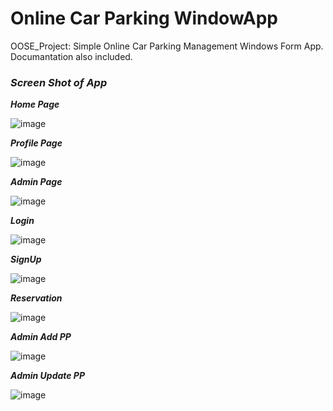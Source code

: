 # Online Car Parking WindowApp
OOSE_Project: Simple Online Car Parking Management Windows Form App. Documantation also included.

### _**Screen Shot of App**_

**_Home Page_**

![image](https://user-images.githubusercontent.com/59388716/167547364-3e09e240-d4f8-4ce1-8315-b89f9b639f71.png)

**_Profile Page_**

![image](https://user-images.githubusercontent.com/59388716/167547403-9420c1f7-0e37-43cd-a312-4548dd1f0863.png)

**_Admin Page_**

![image](https://user-images.githubusercontent.com/59388716/167547429-4e9fb70f-01b2-4224-9015-5fd3ab8b1723.png)

**_Login_**

![image](https://user-images.githubusercontent.com/59388716/167562212-41fefd4d-808d-4b99-9030-09aa50261f3b.png)

**_SignUp_**

![image](https://user-images.githubusercontent.com/59388716/167562278-c28cb443-05ca-4171-bb5e-ea06c0310702.png)

**_Reservation_**

![image](https://user-images.githubusercontent.com/59388716/167562345-25871d3e-1bd3-4768-b796-fdcb4f04b689.png)

**_Admin Add PP_**

![image](https://user-images.githubusercontent.com/59388716/167562392-337729f5-c93c-4e0d-8220-67d66472fbd1.png)

**_Admin Update PP_**

![image](https://user-images.githubusercontent.com/59388716/167562454-ea9a7d11-3e8e-42a0-8235-dfdd642bb5fe.png)
